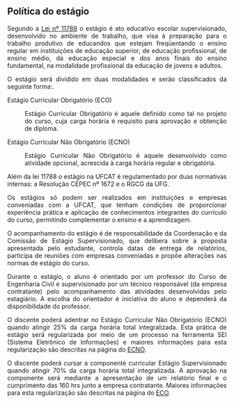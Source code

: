 ## Política do estágio

<p align="justify">Segundo a <a href="https://estagio.catalao.ufg.br/p/37386-lei-n-11-788-de-25-de-setembro-de-2008" target="_blank">Lei nº 11788</a> o estágio é ato educativo escolar supervisionado, desenvolvido no ambiente de trabalho, que visa à preparação para o trabalho produtivo de educandos que estejam freqüentando o ensino regular em instituições de educação superior, de educação profissional, de ensino médio, da educação especial e dos anos finais do ensino fundamental, na modalidade profissional da educação de jovens e adultos.</p>

<p align="justify">O estágio será dividido em duas modalidades e serão classificados da seguinte forma:.</p>

<dl>
    <dt>Estágio Curricular Obrigatório (ECO)</dt>
        <dd><p align="justify">Estágio Curricular Obrigatório é aquele definido como tal no projeto do curso, cuja carga horária é requisito para aprovação e obtenção de diploma.</p></dd>
    <dt>Estágio Curricular Não Obrigatório (ECNO)</dt>
        <dd><p align="justify">Estágio Curricular Não Obrigatório é aquele desenvolvido como atividade opcional, acrescida à carga horária regular e obrigatória.</p></dd>
</dl>

<p align="justify">Além da lei 11788 o estágio na UFCAT é regulamentado por duas normativas internas: a Resolução CEPEC nº 1672 e o RGCG da UFG.</p>

<p align="justify">Os estágios só podem ser realizados em instituições e empresas conveniadas com a UFCAT, que tenham condições de proporcionar experiência prática e aplicação de conhecimentos integrantes do currículo do curso, permitindo complementar o ensino e a aprendizagem.</p>

  
<p align="justify">O acompanhamento do estágio é de responsabilidade da Coordenação e da Comissão de Estágio Supervisionado, que delibera sobre a proposta apresentada pelo estudante, controla datas de entrega de relatórios, participa de reuniões com empresas conveniadas e propõe alterações nas normas de estágio do curso.</p>
  
  
<p align="justify">Durante o estágio, o aluno é orientado por um professor do Curso de Engenharia Civil e supervisionado por um técnico responsável (da empresa contratante) pelo acompanhamento das atividades desenvolvidas pelo estagiário. A escolha do orientador é iniciativa do aluno e dependerá da disponibilidade do professor.</p>


<p align="justify">O discente poderá adentrar no Estágio Curricular Não Obrigatório (ECNO) quando atingir 25% da carga horária total integralizada. Esta prática de estágio será regularizada por meio de um processo na ferramenta SEI (Sistema Eletrônico de Informações) e maiores informações para esta regularização são descritas na página do <a href="https://wmpjrufg.github.io/ESTAGIO-CIVIL-UFCAT/003-ECNO.html" target="_blank">ECNO</a>.</p>


<p align="justify">O discente poderá cursar a componente curricular Estágio Supervisionado quando atingir 70% da carga horária total integralizada. A aprovação na componente será mediante a apresentação de um relatório final e o cumprimento das 160 hrs junto a empresa contratante. Maiores informações para esta regularização são descritas na página do <a href="https://wmpjrufg.github.io/ESTAGIO-CIVIL-UFCAT/004-ECO.html" target="_blank">ECO</a>.</p>
